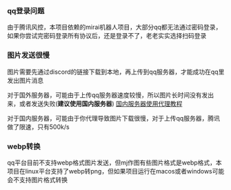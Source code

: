 ### qq登录问题

由于腾讯风控，本项目依赖的mirai机器人项目，大部分qq都无法通过密码登录，如果你尝试完密码登录所有协议后，还是登录不了，老老实实选择扫码登录

### 图片发送很慢

图片需要先通过discord的链接下载到本地，再上传到qq服务器，才能成功在qq里发出图片消息

对于国外服务器，可能由于上传qq服务器速度较慢，所以图片长时间没有发出来，或者发送失败(**建议使用国内服务器**) [国内服务器使用代理教程](https://github.com/wanhebin/clash-for-linux)

对于国内服务器，可能由于你代理导致图片下载很慢，对于上传qq服务器，腾讯做了限速，只有500k/s

### webp转换

qq平台目前不支持webp格式图片发送，但mj作图有些图片格式是webp格式，本项目在linux平台支持了webp转png，但如果项目运行在macos或者windows可能会不支持图片格式转换